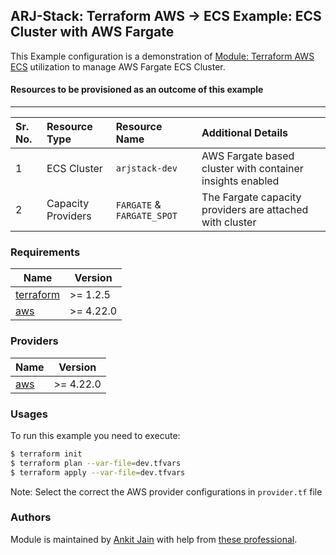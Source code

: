 ## ARJ-Stack: Terraform AWS -> ECS Example: ECS Cluster with AWS Fargate

This Example configuration is a demonstration of [Module: Terraform AWS ECS](https://github.com/arjstack/terraform-aws-ecs) utilization to manage AWS Fargate ECS Cluster.


#### Resources to be provisioned as an outcome of this example
---

| Sr. No. | Resource Type | Resource Name | Additional Details |
|:------|:------|:------|:------|
| 1 | ECS Cluster | `arjstack-dev` | AWS Fargate based cluster with container insights enabled |
| 2 | Capacity Providers | `FARGATE` & `FARGATE_SPOT` | The Fargate capacity providers are attached with cluster |

### Requirements

| Name | Version |
|------|---------|
| <a name="requirement_terraform"></a> [terraform](#requirement\_terraform) | >= 1.2.5 |
| <a name="requirement_aws"></a> [aws](#requirement\_aws) | >= 4.22.0 |

### Providers

| Name | Version |
|------|---------|
| <a name="provider_aws"></a> [aws](#provider\_aws) | >= 4.22.0 |

### Usages

To run this example you need to execute:

```bash
$ terraform init
$ terraform plan --var-file=dev.tfvars
$ terraform apply --var-file=dev.tfvars
```

Note: Select the correct the AWS provider configurations in `provider.tf` file

### Authors

Module is maintained by [Ankit Jain](https://github.com/ankit-jn) with help from [these professional](https://github.com/arjstack/terraform-aws-examples/graphs/contributors).